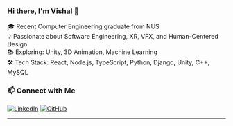 ### Hi there, I'm Vishal 👋

🎓 Recent Computer Engineering graduate from NUS  
💡 Passionate about Software Engineering, XR, VFX, and Human-Centered Design  
📚 Exploring: Unity, 3D Animation, Machine Learning  
🛠️ Tech Stack: React, Node.js, TypeScript, Python, Django, Unity, C++, MySQL  

### 📫 Connect with Me

[![LinkedIn](https://img.shields.io/badge/-LinkedIn-blue?style=flat&logo=linkedin)](https://linkedin.com/in/vishaljeyaram)
[![GitHub](https://img.shields.io/badge/-GitHub-gray?style=flat&logo=github)](https://github.com/VishalJeyaram)

---
